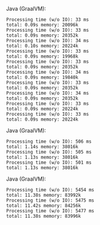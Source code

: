 
Java (GraalVM):

	Processing time (w/o IO): 33 ms
	total: 0.09s memory: 20096k
	Processing time (w/o IO): 33 ms
	total: 0.09s memory: 20352k
	Processing time (w/o IO): 34 ms
	total: 0.10s memory: 20224k
	Processing time (w/o IO): 33 ms
	total: 0.09s memory: 19968k
	Processing time (w/o IO): 33 ms
	total: 0.09s memory: 20352k
	Processing time (w/o IO): 34 ms
	total: 0.09s memory: 19840k
	Processing time (w/o IO): 33 ms
	total: 0.09s memory: 20352k
	Processing time (w/o IO): 34 ms
	total: 0.09s memory: 20352k
	Processing time (w/o IO): 33 ms
	total: 0.09s memory: 20224k
	Processing time (w/o IO): 33 ms
	total: 0.09s memory: 20224k

Java (GraalVM):

	Processing time (w/o IO): 506 ms
	total: 1.14s memory: 38016k
	Processing time (w/o IO): 505 ms
	total: 1.13s memory: 38016k
	Processing time (w/o IO): 501 ms
	total: 1.13s memory: 38016k

Java (GraalVM):

	Processing time (w/o IO): 5454 ms
	total: 11.38s memory: 83992k
	Processing time (w/o IO): 5475 ms
	total: 11.42s memory: 84256k
	Processing time (w/o IO): 5477 ms
	total: 11.38s memory: 83996k
